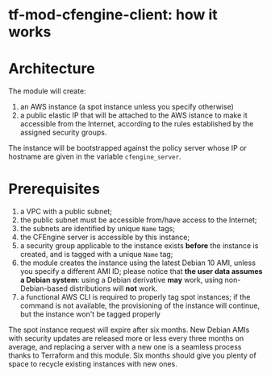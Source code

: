 # tf-mod-cfengine-client: how it works

# Architecture

The module will create:

1. an AWS instance (a spot instance unless you specify otherwise)
2. a public elastic IP that will be attached to the AWS istance to make it accessible from the Internet, according to the rules established by the assigned security groups.

The instance will be bootstrapped against the policy server whose IP or hostname are given in the variable `cfengine_server`.


# Prerequisites

1. a VPC with a public subnet;
2. the public subnet must be accessible from/have access to the Internet;
3. the subnets are identified by unique `Name` tags;
4. the CFEngine server is accessible by this instance;
5. a security group applicable to the instance exists **before** the instance is created, and is tagged with a unique `Name` tag;
6. the module creates the instance using the latest Debian 10 AMI, unless you specify a different AMI ID; please notice that **the user data assumes a Debian system**: using a Debian derivative **may** work, using non-Debian-based distributions will **not** work.
7. a functional AWS CLI is required to properly tag spot instances; if the command is not available, the provisioning of the instance will continue, but the instance won't be tagged properly

The spot instance request will expire after six months. New Debian AMIs with security updates are released more or less every three months on average, and replacing a server with a new one is a seamless process thanks to Terraform and this module. Six months should give you plenty of space to recycle existing instances with new ones.



